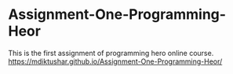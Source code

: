 # Assignment-One-Programming-Heor
This is the first assignment of programming hero online course.
https://mdiktushar.github.io/Assignment-One-Programming-Heor/

